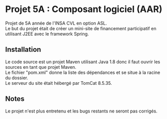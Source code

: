 # Projet 5A : Composant logiciel (AAR)

Projet de 5A année de l'INSA CVL en option ASL.\
Le but du projet était de créer un mini-site de financement participatif en utilisant J2EE avec le framework Spring.

## Installation

Le code source est un projet Maven utilisant Java 1.8 donc il faut ouvrir les sources en tant que projet Maven.\
Le fichier "pom.xml" donne la liste des dépendances et se situe à la racine du dossier.\
Le serveur du site était hébergé par TomCat 8.5.35.

## Notes
Le projet n'est plus entretenu et les bugs restants ne seront pas corrigés.